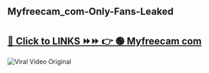 
 ## Myfreecam_com-Only-Fans-Leaked

# <h2><a href="https://clipsfans.com/Myfreecam_com&ref=git">🔗 Click to LINKS ⏩⏩ 👉 🟢 Myfreecam com </a></h2>

<a href="https://clipsfans.com/Myfreecam_com&ref=git" rel="nofollow" data-target="animated-image.originalLink"><img src="https://i.ibb.co.com/xMMVF88/686577567.gif" alt="Viral Video Original" style="max-width: 100%; display: inline-block;" data-target="animated-image.originalImage"></a>
